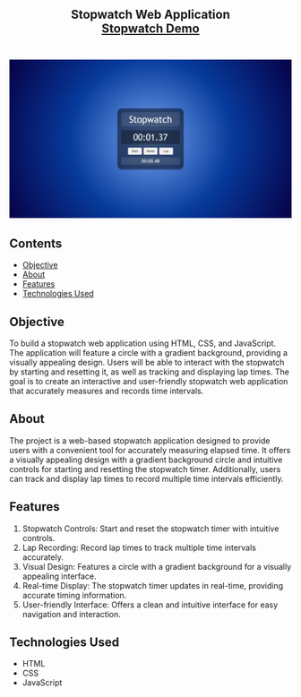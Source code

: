 <h2 align="center">
  Stopwatch Web Application<br />
  <a href="https://stopwatchweb-sk.netlify.app/" target="_blank">Stopwatch Demo</a><br /><br />
</h2>

<div align="center">
  <img src="./assets/webpage-image.png" alt="Screenshot-Stopwatch Web Application"/>
</div>

## Contents

- [Objective](#objective)
- [About](#about)
- [Features](#features)
- [Technologies Used](#technologies-used)


## Objective

To build a stopwatch web application using HTML, CSS, and JavaScript. The application will feature a circle with a gradient background, providing a visually appealing design. Users will be able to interact with the stopwatch by starting and resetting it, as well as tracking and displaying lap times. The goal is to create an interactive and user-friendly stopwatch web application that accurately measures and records time intervals.


## About

The project is a web-based stopwatch application designed to provide users with a convenient tool for accurately measuring elapsed time. It offers a visually appealing design with a gradient background circle and intuitive controls for starting and resetting the stopwatch timer. Additionally, users can track and display lap times to record multiple time intervals efficiently.


## Features 

1. Stopwatch Controls: Start and reset the stopwatch timer with intuitive controls.
2. Lap Recording: Record lap times to track multiple time intervals accurately.
3. Visual Design: Features a circle with a gradient background for a visually appealing interface.
4. Real-time Display: The stopwatch timer updates in real-time, providing accurate timing information.
5. User-friendly Interface: Offers a clean and intuitive interface for easy navigation and interaction.


## Technologies Used

- HTML
- CSS
- JavaScript